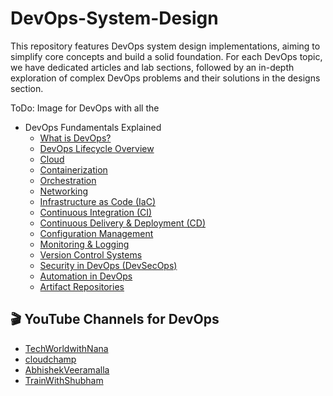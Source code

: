 # DevOps-System-Design

This repository features DevOps system design implementations, aiming to simplify core concepts and build a solid foundation. For each DevOps topic, we have dedicated articles and lab sections, followed by an in-depth exploration of complex DevOps problems and their solutions in the designs section.

ToDo: Image for DevOps with all the  

* DevOps Fundamentals Explained
    * [What is DevOps?](articles/WhatisDevOps.md)
    * [DevOps Lifecycle Overview](articles/DevOpsLifecycleOverview.md)
    * [Cloud](articles/Cloud.md)
    * [Containerization](articles/Containerization.md)
    * [Orchestration](articles/Orchestration.md)
    * [Networking](articles/Networking.md)
    * [Infrastructure as Code (IaC)](articles/InfrastructureasCode.md)
    * [Continuous Integration (CI)](articles/Continuous%20Integration.md)
    * [Continuous Delivery & Deployment (CD)](articles/ContinuousDelivery&Deployment.md)
    * [Configuration Management](articles/ConfigurationManagement.md)
    * [Monitoring & Logging](articles/Monitoring&Logging.md)
    * [Version Control Systems](articles/VersionControlSystems.md)
    * [Security in DevOps (DevSecOps)](articles/SecurityinDevOps.md)
    * [Automation in DevOps]()
    * [Artifact Repositories]()

## 🎬 YouTube Channels for DevOps
- [TechWorldwithNana](https://www.youtube.com/@TechWorldwithNana)
- [cloudchamp](https://www.youtube.com/@cloudchamp)
- [AbhishekVeeramalla](https://www.youtube.com/@AbhishekVeeramalla)
- [TrainWithShubham](https://www.youtube.com/@TrainWithShubham)
